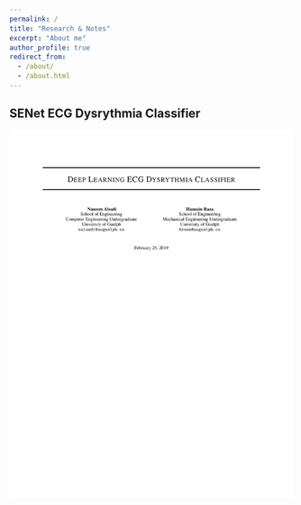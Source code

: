 ```yaml
---
permalink: /
title: "Research & Notes"
excerpt: "About me"
author_profile: true
redirect_from: 
  - /about/
  - /about.html
---
```

## SENet ECG Dysrythmia Classifier

![SENet ECG Dysrythmia Classifier](/_publications/Deep_Learning_ECG_Dysrythmia_Classifier.png)

